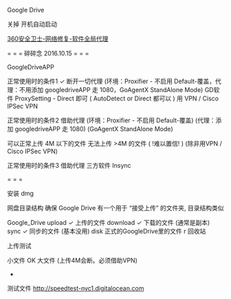 
Google Drive

关掉 开机自动启动

[360安全卫士-网络修复-软件全局代理](https://github.com/7900ms/nottheater_deserted/blob/master/supplementary/360安全卫士-网络修复-软件全局代理.txt)



= = = 碎碎念 2016.10.15 = = =


GoogleDriveAPP

正常使用时的条件1 ✓
  断开一切代理 (环境：Proxifier - 不启用 Default-覆盖，代理：不用添加 googledriveAPP 走 1080，GoAgentX StandAlone Mode)
  GD软件 ProxySetting - Direct 即可   ( AutoDetect or Direct 都可以 )
  用 VPN / Cisco IPSec VPN

正常使用时的条件2
  借助代理
  (环境：Proxifier - 不启用 Default-覆盖)
  (代理：添加 googledriveAPP 走 1080)
  (GoAgentX StandAlone Mode)

  可以正常上传 4M 以下的文件
  无法上传 >4M 的文件 ( !难以置信! )
  (除非用VPN / Cisco IPSec VPN)

正常使用时的条件3
  借助代理
  三方软件 Insync

= = =

安装
  dmg

网盘目录结构
  确保 Google Drive 有一个用于 “接受上传” 的文件夹, 目录结构类似

  Google_Drive
    upload ✓
      上传的文件
    download ✓
      下载的文件 (通常是副本)
    sync ✓
      同步的文件 (基本没用)
    disk
      正式的GoogleDrive里的文件
    r
      回收站

上传测试

  小文件 OK
  大文件 (上传4M会断。必须借助VPN)

-

测试文件
http://speedtest-nyc1.digitalocean.com



